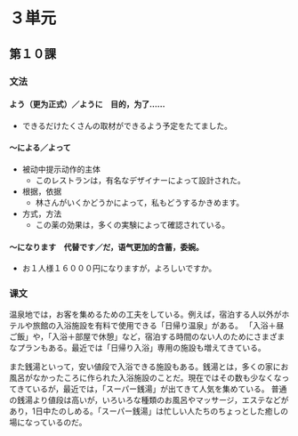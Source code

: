 # ３単元

## 第１０課

### 文法

#### よう（更为正式）／ように　目的，为了……

- できるだけたくさんの取材ができるよう予定をたてました。

#### ～による／よって

- 被动中提示动作的主体
	- このレストランは，有名なデザイナーによって設計された。
- 根据，依据
	- 林さんがいくかどうかによって，私もどうするかきめます。
- 方式，方法
	- この薬の効果は，多くの実験によって確認されている。

#### ～になります　代替です／だ，语气更加的含蓄，委婉。

- お１人様１６０００円になりますが，よろしいですか。

### 课文

温泉地では，お客を集めるための工夫をしている。例えば，宿泊する人以外がホテルや旅館の入浴施設を有料で使用できる「日帰り温泉」がある。
「入浴＋昼ご飯」や，「入浴＋部屋で休憩」など，宿泊する時間のない人のためにさまざまなプランもある。最近では「日帰り入浴」専用の施設も増えてきている。

また銭湯といって，安い値段で入浴できる施設もある。銭湯とは，多くの家にお風呂がなかったころに作られた入浴施設のことだ。現在ではその数も少なくなってきているが，最近では，「スーパー銭湯」が出てきて人気を集めている。
普通の銭湯より値段は高いが，いろいろな種類のお風呂やマッサージ，エステなどがあり，1日中たのしめる。「スーパー銭湯」は忙しい人たちのちょっとした癒しの場になっているのだ。